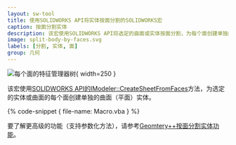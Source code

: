 ```yaml
---
layout: sw-tool
title: 使用SOLIDWORKS API将实体按面分割的SOLIDWORKS宏
caption: 按面分割实体
description: 该宏使用SOLIDWORKS API将选定的曲面或实体按面分割，为每个面创建单独的平面实体
image: split-body-by-faces.svg
labels: [分割, 实体, 面]
group: 几何
---
```

![每个面的特征管理器树](feature-manager-tree-split-faces.png){ width=250 }

该宏使用[SOLIDWORKS API的IModeler::CreateSheetFromFaces](https://help.solidworks.com/2018/english/api/sldworksapi/solidworks.interop.sldworks~solidworks.interop.sldworks.imodeler~createsheetfromfaces.html)方法，为选定的实体或曲面的每个面创建单独的曲面（平面）实体。

{% code-snippet { file-name: Macro.vba } %}

要了解更高级的功能（支持参数化方法），请参考[Geomtery++按面分割实体功能](/labs/solidworks/geometry-plus-plus/user-guide/split-body-by-faces/)。